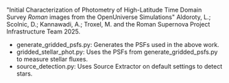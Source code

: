 "Initial Characterization of Photometry of High-Latitude Time Domain Survey _Roman_ images from the OpenUniverse Simulations"
Aldoroty, L.; Scolnic, D.; Kannawadi, A.; Troxel, M. and the Roman Supernova Project Infrastructure Team 2025.

* generate_gridded_psfs.py: Generates the PSFs used in the above work. 
* gridded_stellar_phot.py: Uses the PSFs from generate_gridded_psfs.py to measure stellar fluxes. 
* source_detection.py: Uses Source Extractor on default settings to detect stars.
